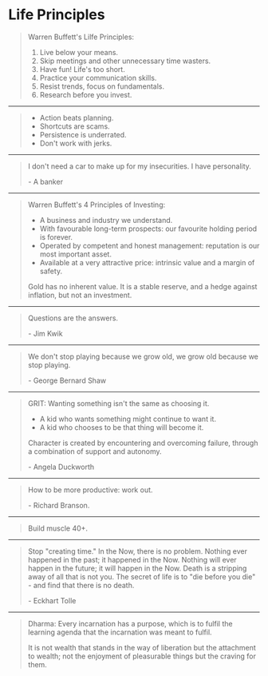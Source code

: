 # Life Principles

> Warren Buffett's Lilfe Principles:
>
> 1. Live below your means.
> 2. Skip meetings and other unnecessary time wasters.
> 3. Have fun! Life's too short.
> 4. Practice your communication skills.
> 5. Resist trends, focus on fundamentals.
> 6. Research before you invest.

---

> - Action beats planning.
> - Shortcuts are scams.
> - Persistence is underrated.
> - Don't work with jerks.

---

> I don't need a car to make up for my insecurities. I have personality.
>
> \- A banker

---

> Warren Buffett's 4 Principles of Investing:
>
> - A business and industry we understand.
> - With favourable long-term prospects: our favourite holding period is forever.
> - Operated by competent and honest management: reputation is our most important asset.
> - Available at a very attractive price: intrinsic value and a margin of safety.
>
> Gold has no inherent value. It is a stable reserve, and a hedge against inflation, but not an investment.

---

> Questions are the answers.
>
> \- Jim Kwik

---

> We don't stop playing because we grow old, we grow old because we stop playing.
>
> \- George Bernard Shaw

---

> GRIT: Wanting something isn't the same as choosing it.
>
> - A kid who wants something might continue to want it.
> - A kid who chooses to be that thing will become it.
>
> Character is created by encountering and overcoming failure, through a combination of support and autonomy.
>
> \- Angela Duckworth

---

> How to be more productive: work out.
>
> \- Richard Branson.

---

> Build muscle 40+.

---

> Stop "creating time." In the Now, there is no problem. Nothing ever happened in the past; it happened in the Now. Nothing will ever happen in the future; it will happen in the Now.
> Death is a stripping away of all that is not you. The secret of life is to "die before you die" - and find that there is no death.
>
> \- Eckhart Tolle

---

> Dharma: Every incarnation has a purpose, which is to fulfil the learning agenda that the incarnation was meant to fulfil.
>
> It is not wealth that stands in the way of liberation but the attachment to wealth; not the enjoyment of pleasurable things but the craving for them.
